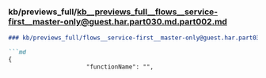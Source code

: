 ### kb/previews_full/kb__previews_full__flows__service-first__master-only@guest.har.part030.md.part002.md

```md
### kb/previews_full/flows__service-first__master-only@guest.har.part030.md (part 002)

```md
{
                      "functionName": "",
                      
```

```

```
